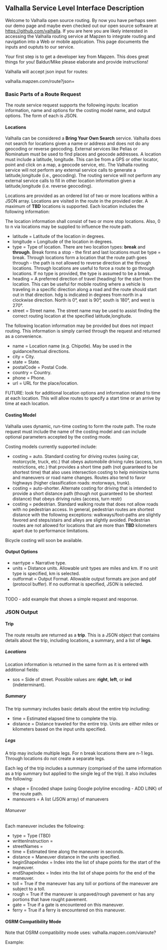 
## Valhalla Service Level Interface Description

Welcome to Valhalla open source routing. By now you have perhaps seen our demo page and maybe even checked out our open source software at https://github.com/valhalla. If you are here you are likely interested in accessing the Valhalla routing service at Mapzen to integrate routing and navigation into a Web or mobile application. This page documents the inputs and ouptuts to our service.

Your first step is to get a developer key from Mapzen. This does great things for you! Baldur/Mike please elaborate and provide instructions!

Valhalla will accept json input for routes:

valhalla.mapzen.com/route?json=

### Basic Parts of a Route Request

The route service request supports the following inputs: location information, name and options for the costing model name, and output options. The form of each is JSON.

#### Locations

Valhalla can be considered a **Bring Your Own Search** service. Valhalla does not search for locations given a name or address and does not do any geocoding or reverse geocoding. External services like Pelias or Nominatum must be used to find places and geocode addresses. A location must include a latitude, longitude. This can be from a GPS or other locator, point and click on a map, a geocode service, etc. The Valhalla routing service will not perform any external service calls to generate a latitude,longitude (i.e., geocoding). The routing service will not perform any external service calls to fill in other location information given a latitude,longitude (i.e. reverse geocoding).

Locations are provided as an ordered list of two or more locations within a JSON array. Locations are visited in the route in the provided order. A maximum of **TBD** locations is supported. Each location includes the following information:

The location information shall consist of two or more stop locations. Also, 0 to n via locations may be supplied to influence the route path.
* latitude = Latitude of the location in degrees.
* longitude = Longitude of the location in degrees.
* type = Type of location. There are two location types: **break** and **through**. Break forms a stop - the first and last locations must be type = break. Through locations form a location that the route path goes through - the path is not allowed to reverse direction at the through locations. Through locations are useful to force a route to go through locations. If no type is provided, the type is assumed to be a break.
* heading = A preferred direction of travel (heading) for the start from the location. This can be useful for mobile routing where a vehicle is traveling in a specific direction along a road and the route should start out in that direction. hdg is indicated in degrees from north in a clockwise direction. North is 0°, east is 90°, south is 180°, and west is 270°.
* street = Street name. The street name may be used to assist finding the correct routing location at the specified latitude,longitude.

The following location information may be provided but does not impact routing. This information is simply carried through the request and returned as a convenience.
* name = Location name (e.g. Chipotle). May be used in the guidance/textual directions.
* city = City.
* state = State.
* postalCode = Postal Code.
* country = Country.
* phone = Phone.
* url = URL for the place/location.

FUTURE: look for additional location options and information related to time at each location. This will allow routes to specify a start time or an arrive by time at each location.

#### Costing Model

Valhalla uses dynamic, run-time costing to form the route path. The route request must include the name of the costing model and can include optional parameters accepted by the costing mode.

Costing models currently supported include:

* costing = auto. Standard costing for driving routes (using car, motorcycle, truck, etc.) that obeys automobile driving rules (access, turn restrictions, etc.) that provides a short time path (not guaranteed to be shortest time) that also uses intersection costing to help minimize turns and maneuvers or road name changes. Routes also tend to favor highways (higher classification roads: motorways, trunk).
* costing = auto-shorter. Alternate costing for driving that is intended to provide a short distance path (though not guaranteed to be shortest distance) that obeys driving rules (access, turn restr)
* costing = pedestrian. Standard walking route that does not allow roads with no pedestrian access. In general, pedestrian routes are shortest distance with the following exceptions: walkways/foot-paths are slightly favored and steps/stairs and alleys are slightly avoided. Pedestrian routes are not allowed for locations that are more than **TBD** kilometers apart due to performance limitations. 

Bicycle costing will soon be available.

#### Output Options

* narrtype = Narrative type. 
* units = Distance units. Allowable unit types are miles and km. If no unit type is specified, km is selected.
* outformat = Output Format. Allowable output formats are json and pbf (protocol buffer). If no outformat is specified, JSON is selected.
* 
TODO - add example that shows a simple request and response.

### JSON Output

#### Trip

The route results are returned as a **trip**. This is a JSON object that contains details about the trip, including locations, a summary, and a list of **legs**.

##### Locations
Location information is returned in the same form as it is entered with additional fields:

* sos = Side of street. Possible values are: **right**, **left**, or **ind** (indeterminant).

##### Summary

The trip summary includes basic details about the entire trip including:

* time = Estimated elapsed time to complete the trip.
* distance = Distance traveled for the entire trip. Units are either miles or kilometers based on the input units specified.

##### Legs

A trip may include multiple legs. For n break locations there are n-1 legs. Through locations do not create a separate legs.

Each leg of the trip includes a summary (comprised of the same information as a trip summary but applied to the single leg of the trip). It also includes the following:

* shape = Encoded shape (using Google polyline encoding - ADD LINK) of the route path. 
* maneuvers = A list (JSON array) of manuevers

###### Manuever

Each maneuver includes the following:

* type = Type (TBD)
* writtenInstruction = 
* streetNames = 
* time = Estimated time along the  maneuver in seconds.
* distance = Maneuver distance in the units specified.
* beginShapeIndex = Index into the list of shape points for the start of the maneuver.
* endShapeIndex = Index into the list of shape points for the end of the maneuver.
* toll = True if the maneuver has any toll or portions of the maneuver are subject to a toll.
* rough = True if the maneuver is unpaved/rough pavement or has any portions that have rought pavement.
* gate = True if a gate is encountered on this maneuver.
* ferry = True if a ferry is encountered on this maneuver.

#### OSRM Compatibility Mode

Note that OSRM compatibility mode uses:
valhalla.mapzen.com/viaroute?

Example:



